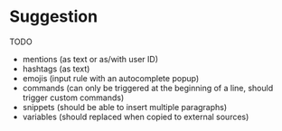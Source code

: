 # Suggestion

TODO

- mentions (as text or as/with user ID)
- hashtags (as text)
- emojis (input rule with an autocomplete popup)
- commands (can only be triggered at the beginning of a line, should trigger custom commands)
- snippets (should be able to insert multiple paragraphs)
- variables (should replaced when copied to external sources)
